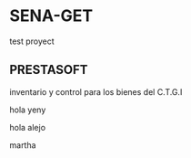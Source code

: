 # SENA-GET
test proyect
<!DOCTYPE html>
<html>
 <head>
   <title> Inventario </title>
   <boby>
   <h2> PRESTASOFT </h2>
   <p> inventario y control para los bienes del C.T.G.I </p>
    <p> hola yeny</p>
    <p> hola alejo</p>
    <p> martha</p>
   </boby>
  </head>
  </html>
